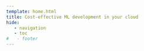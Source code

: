 ```yaml
---
template: home.html
title: Cost-effective ML development in your cloud
hide:
   - navigation
   - toc
#   - footer
---
```

